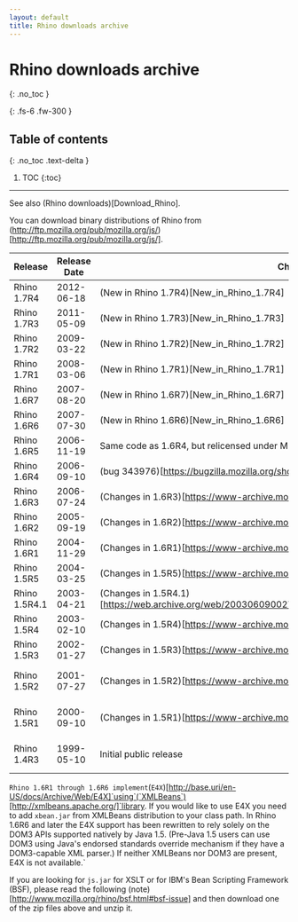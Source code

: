 ```yaml
---
layout: default
title: Rhino downloads archive
---
```

# Rhino downloads archive
{: .no_toc }

{: .fs-6 .fw-300 }

## Table of contents
{: .no_toc .text-delta }

1. TOC
{:toc}

---
See also (Rhino downloads)[Download_Rhino].

You can download binary distributions of Rhino from (http://ftp.mozilla.org/pub/mozilla.org/js/)[http://ftp.mozilla.org/pub/mozilla.org/js/].


|  Release  |  Release Date  |  Change log  |  Download link  |
|  ---  |  ---  |  ---  |  ---  |
|  Rhino 1.7R4  |  2012-06-18  |  (New in Rhino 1.7R4)[New_in_Rhino_1.7R4]  |  (rhino1_7R4.zip)[https://github.com/downloads/mozilla/rhino/rhino1_7R4.zip]  |
|  Rhino 1.7R3  |  2011-05-09  |  (New in Rhino 1.7R3)[New_in_Rhino_1.7R3]  |  (rhino1_7R3.zip)[http://ftp.mozilla.org/pub/mozilla.org/js/rhino1_7R3.zip]  |
|  Rhino 1.7R2  |  2009-03-22  |  (New in Rhino 1.7R2)[New_in_Rhino_1.7R2]  |  (rhino1_7R2.zip)[http://ftp.mozilla.org/pub/mozilla.org/js/rhino1_7R2.zip]  |
|  Rhino 1.7R1  |  2008-03-06  |  (New in Rhino 1.7R1)[New_in_Rhino_1.7R1]  |  (rhino1_7R1.zip)[http://ftp.mozilla.org/pub/mozilla.org/js/rhino1_7R1.zip]  |
|  Rhino 1.6R7  |  2007-08-20  |  (New in Rhino 1.6R7)[New_in_Rhino_1.6R7]  |  (rhino1_6R7.zip)[http://ftp.mozilla.org/pub/mozilla.org/js/rhino1_6R7.zip]  |
|  Rhino 1.6R6  |  2007-07-30  |  (New in Rhino 1.6R6)[New_in_Rhino_1.6R6]  |  (rhino1_6R6.zip)[http://ftp.mozilla.org/pub/mozilla.org/js/rhino1_6R6.zip]  |
|  Rhino 1.6R5  |  2006-11-19  |  Same code as 1.6R4, but relicensed under MPL/GPL.  |  (rhino1_6R5.zip)[http://ftp.mozilla.org/pub/mozilla.org/js/rhino1_6R5.zip]  |
|  Rhino 1.6R4  |  2006-09-10  |  (bug 343976)[https://bugzilla.mozilla.org/show_bug.cgi?id=343976]  |  (rhino1_6R4.zip)[http://ftp.mozilla.org/pub/mozilla.org/js/rhino1_6R4.zip]  |
|  Rhino 1.6R3  |  2006-07-24  |  (Changes in 1.6R3)[https://www-archive.mozilla.org/rhino/rhino16r3]  |  (rhino1_6R3.zip)[http://ftp.mozilla.org/pub/mozilla.org/js/rhino1_6R3.zip]  |
|  Rhino 1.6R2  |  2005-09-19  |  (Changes in 1.6R2)[https://www-archive.mozilla.org/rhino/rhino16r2]  |  (rhino1_6R2.zip)[http://ftp.mozilla.org/pub/mozilla.org/js/rhino1_6R2.zip]  |
|  Rhino 1.6R1  |  2004-11-29  |  (Changes in 1.6R1)[https://www-archive.mozilla.org/rhino/rhino16r1]  |  (rhino1_6R1.zip)[http://ftp.mozilla.org/pub/mozilla.org/js/rhino1_6R1.zip]  |
|  Rhino 1.5R5  |  2004-03-25  |  (Changes in 1.5R5)[https://www-archive.mozilla.org/rhino/rhino15r5]  |  (rhino1_5R5.zip)[http://ftp.mozilla.org/pub/mozilla.org/js/rhino1_5R5.zip]  |
|  Rhino 1.5R4.1  |  2003-04-21  |  (Changes in 1.5R4.1)[https://web.archive.org/web/20030609002716/http://www.mozilla.org/rhino/rhino15R41.html]  |  (rhino15R41.zip)[http://ftp.mozilla.org/pub/mozilla.org/js/rhino15R41.zip]  |
|  Rhino 1.5R4  |  2003-02-10  |  (Changes in 1.5R4)[https://www-archive.mozilla.org/rhino/rhino15r4]  |  (rhino15R4.zip)[http://ftp.mozilla.org/pub/mozilla.org/js/rhino15R4.zip]  |
|  Rhino 1.5R3  |  2002-01-27  |  (Changes in 1.5R3)[https://www-archive.mozilla.org/rhino/rhino15r3]  |  (rhino15R3.zip)[http://ftp.mozilla.org/pub/mozilla.org/js/rhino15R3.zip]  |
|  Rhino 1.5R2  |  2001-07-27  |  (Changes in 1.5R2)[https://www-archive.mozilla.org/rhino/rhino15r2]  |  (rhino15R2.zip)[http://ftp.mozilla.org/pub/mozilla.org/js/older-packages/rhino15R2.zip]  |
|  Rhino 1.5R1  |  2000-09-10  |  (Changes in 1.5R1)[https://www-archive.mozilla.org/rhino/rhino15r1]  |  (rhino15R1.zip)[http://ftp.mozilla.org/pub/mozilla.org/js/older-packages/rhino15R1.zip]  |
|  Rhino 1.4R3  |  1999-05-10  |  Initial public release  |  (rhino14R3.zip)[http://ftp.mozilla.org/pub/mozilla.org/js/older-packages/rhino14R3.zip]  |

`Rhino 1.6R1 through 1.6R6 implement`(`E4X`)[http://base.uri/en-US/docs/Archive/Web/E4X]`using`(`XMLBeans`)[http://xmlbeans.apache.org/]`library. If you would like to use E4X you need to add `xbean.jar` from XMLBeans distribution to your class path. In Rhino 1.6R6 and later the E4X support has been rewritten to rely solely on the DOM3 APIs supported natively by Java 1.5. (Pre-Java 1.5 users can use DOM3 using Java's endorsed standards override mechanism if they have a DOM3-capable XML parser.) If neither XMLBeans nor DOM3 are present, E4X is not available.`

If you are looking for `js.jar` for XSLT or for IBM's Bean Scripting Framework (BSF), please read the following (note)[http://www.mozilla.org/rhino/bsf.html#bsf-issue] and then download one of the zip files above and unzip it.